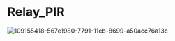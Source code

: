 # Relay_PIR
![109155418-567e1980-7791-11eb-8699-a50acc76a13c](https://user-images.githubusercontent.com/77317214/109156003-2a2cb380-7725-11eb-94fc-7310496a4dc9.png)
